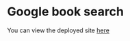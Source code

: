 # Google book search

You can view the deployed site [here](https://google-books-1o5f.onrender.com)

